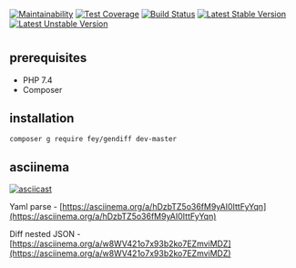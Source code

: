 [![Maintainability](https://api.codeclimate.com/v1/badges/46287d6d6562f2b1aadc/maintainability)](https://codeclimate.com/github/fey/php-project-lvl2/maintainability)
[![Test Coverage](https://api.codeclimate.com/v1/badges/46287d6d6562f2b1aadc/test_coverage)](https://codeclimate.com/github/fey/php-project-lvl2/test_coverage)
[![Build Status](https://travis-ci.org/fey/php-project-lvl2.svg?branch=master)](https://travis-ci.org/fey/php-project-lvl2)
[![Latest Stable Version](https://poser.pugx.org/fey/gendiff/v/stable)](https://packagist.org/packages/fey/gendiff)
[![Latest Unstable Version](https://poser.pugx.org/fey/gendiff/v/unstable)](https://packagist.org/packages/fey/gendiff)

#
## prerequisites

* PHP 7.4
* Composer

## installation

`composer g require fey/gendiff dev-master`

## asciinema

[![asciicast](https://asciinema.org/a/oMNO3dE79La73DKsWGPh7MU78.svg)](https://asciinema.org/a/oMNO3dE79La73DKsWGPh7MU78)

Yaml parse - [https://asciinema.org/a/hDzbTZ5o36fM9yAI0IttFyYqn](https://asciinema.org/a/hDzbTZ5o36fM9yAI0IttFyYqn)

Diff nested JSON - [https://asciinema.org/a/w8WV421o7x93b2ko7EZmviMDZ](https://asciinema.org/a/w8WV421o7x93b2ko7EZmviMDZ)
